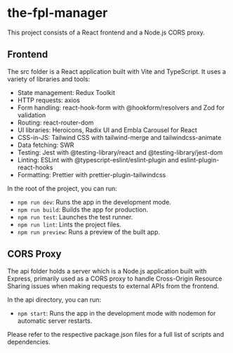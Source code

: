 # the-fpl-manager

This project consists of a React frontend and a Node.js CORS proxy.

## Frontend

The src folder is a React application built with Vite and TypeScript. It uses a variety of libraries and tools:

- State management: Redux Toolkit
- HTTP requests: axios
- Form handling: react-hook-form with @hookform/resolvers and Zod for validation
- Routing: react-router-dom
- UI libraries: Heroicons, Radix UI and Embla Carousel for React
- CSS-in-JS: Tailwind CSS with tailwind-merge and tailwindcss-animate
- Data fetching: SWR
- Testing: Jest with @testing-library/react and @testing-library/jest-dom
- Linting: ESLint with @typescript-eslint/eslint-plugin and eslint-plugin-react-hooks
- Formatting: Prettier with prettier-plugin-tailwindcss

In the root of the project, you can run:

- `npm run dev`: Runs the app in the development mode.
- `npm run build`: Builds the app for production.
- `npm run test`: Launches the test runner.
- `npm run lint`: Lints the project files.
- `npm run preview`: Runs a preview of the built app.

## CORS Proxy

The api folder holds a server which is a Node.js application built with Express, primarily used as a CORS proxy to handle Cross-Origin Resource Sharing issues when making requests to external APIs from the frontend.

In the api directory, you can run:

- `npm start`: Runs the app in the development mode with nodemon for automatic server restarts.

Please refer to the respective package.json files for a full list of scripts and dependencies.
